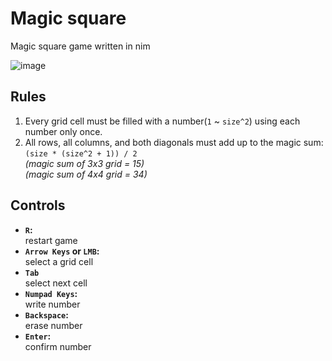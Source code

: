 # Magic square

Magic square game written in nim

![image](https://user-images.githubusercontent.com/40219740/144696626-4d511bce-45d2-4701-9cb4-b28e1d8b9c37.png)

## Rules

1. Every grid cell must be filled with a number(`1` ~ `size^2`) using each number only once.
1. All rows, all columns, and both diagonals must add up to the magic sum: `(size * (size^2 + 1)) / 2`\
*(magic sum of 3x3 grid = 15)*\
*(magic sum of 4x4 grid = 34)*

## Controls

- **`R`:**\
restart game
- **`Arrow Keys` or `LMB`:**\
select a grid cell
- **`Tab`**\
select next cell
- **`Numpad Keys`:**\
write number
- **`Backspace`:**\
erase number
- **`Enter`:**\
confirm number
